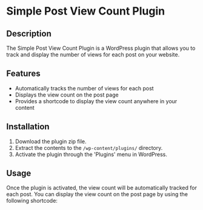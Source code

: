 # Simple Post View Count Plugin

## Description
The Simple Post View Count Plugin is a WordPress plugin that allows you to track and display the number of views for each post on your website.

## Features
- Automatically tracks the number of views for each post
- Displays the view count on the post page
- Provides a shortcode to display the view count anywhere in your content

## Installation
1. Download the plugin zip file.
2. Extract the contents to the `/wp-content/plugins/` directory.
3. Activate the plugin through the 'Plugins' menu in WordPress.

## Usage
Once the plugin is activated, the view count will be automatically tracked for each post. You can display the view count on the post page by using the following shortcode:
